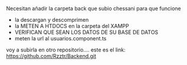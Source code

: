 Necesitan añadir la carpeta back que subio chessani para que funcione 

- la descargan y descomprimen
- la METEN A HTDOCS en la carpeta del XAMPP
- VERIFICAN QUE SEAN LOS DATOS DE SU BASE DE DATOS
- meten la url al usuarios.component.ts

voy a subirla en otro repositorio.... este es el link: https://github.com/Rzztr/Backend.git
